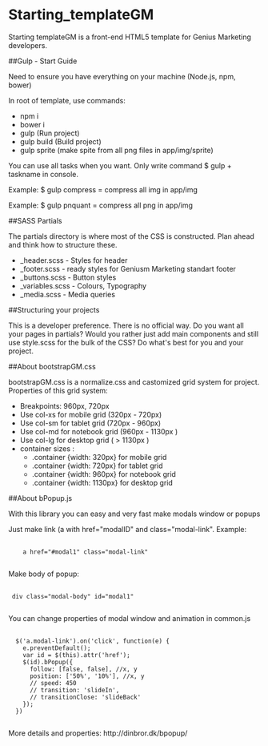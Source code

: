# Starting_templateGM
Starting templateGM is a front-end HTML5 template for Genius Marketing developers.

##Gulp - Start Guide
<p>Need to ensure you have everything on your machine (Node.js, npm, bower)</p>
<p>In root of template, use commands:</p>
<ul>
	<li>npm i</li>
	<li>bower i</li>
	<li>gulp (Run project)</li>
	<li>gulp build (Build project)</li>
	<li>gulp sprite (make spite from all png files in app/img/sprite)</li>
</ul>
<p>You can use all tasks when you want. Only write command $ gulp + taskname in console.</p>
<p>Example: $ gulp compress = compress all img in app/img</p>
<p>Example: $ gulp pnquant = compress all png in app/img</p>
##SASS Partials
<p>The partials directory is where most of the CSS is constructed. Plan ahead and think how to structure these.</p>
<ul>
	<li>_header.scss - Styles for header</li>
	<li>_footer.scss - ready styles for Geniusm Marketing standart footer</li>
	<li>_buttons.scss - Button styles</li>
	<li>_variables.scss - Colours, Typography</li>
	<li>_media.scss - Media queries</li>
</ul>

##Structuring your projects
<p>This is a developer preference. There is no official way. Do you want all your pages in partials? Would you rather just add main components and still use style.scss for the bulk of the CSS? Do what's best for you and your project.</p>

##About bootstrapGM.css
<p>bootstrapGM.css is a normalize.css and castomized grid system for project. Properties of this grid system:</p>
<ul>
	<li>Breakpoints: 960px, 720px</li>
	<li>Use col-xs for mobile grid (320px - 720px)</li>
	<li>Use col-sm for tablet grid (720px - 960px)</li>
	<li>Use col-md for notebook grid (960px - 1130px )</li>
	<li>Use col-lg for desktop grid ( > 1130px )</li>
	<li>container sizes :
		<ul>
			<li>.container {width: 320px} for mobile grid</li>
			<li>.container {width: 720px} for tablet grid</li>
			<li>.container {width: 960px} for notebook grid</li>
			<li>.container {width: 1130px} for desktop grid</li>
		</ul>
	</li>
</ul>

##About bPopup.js
<p>With this library you can easy and very fast make modals window or popups</p>
<p>Just make link (a with href="modalID" and class="modal-link". Example:</p>
<pre>
	<code>
	a href="#modal1" class="modal-link" 
	</code>
</pre>
<p>Make body of popup:</p>
<pre>
	<code>
 div class="modal-body" id="modal1"
	</code>
</pre>
<p>You can change properties of modal window and animation in common.js</p>
<pre>
	<code>
  $('a.modal-link').on('click', function(e) {
    e.preventDefault();
    var id = $(this).attr('href');
    $(id).bPopup({
      follow: [false, false], //x, y
      position: ['50%', '10%'], //x, y
      // speed: 450
      // transition: 'slideIn',
      // transitionClose: 'slideBack'
    });
  })
	</code>
</pre>
<p>More details and properties: http://dinbror.dk/bpopup/</p>



